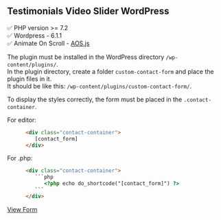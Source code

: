 ## Testimonials Video Slider WordPress

:white_check_mark: PHP version >= 7.2    
:white_check_mark: Wordpress - 6.1.1   
:white_check_mark: Animate On Scroll - [AOS.js](https://michalsnik.github.io/aos/)    

The plugin must be installed in the WordPress directory `/wp-content/plugins/`.    
In the plugin directory, create a folder `custom-contact-form` and place the plugin files in it.    
It should be like this: `/wp-content/plugins/custom-contact-form/`.   

To display the styles correctly, the form must be placed in the `.contact-container`.   

For editor:    
```html
      <div class="contact-container">
         [contact_form]
      </div>
```
   
For .php:    

```html
      <div class="contact-container">
         ```php
            <?php echo do_shortcode("[contact_form]") ?>
         ```
      </div>
```

[View Form](https://nastmobile.com/web-test/plugin-example-custom-contact-form/)
